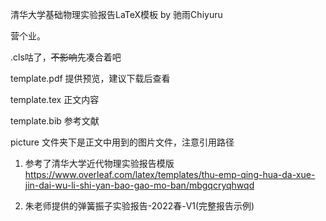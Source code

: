 清华大学基础物理实验报告LaTeX模板
by 驰雨Chiyuru

营个业。

.cls咕了，~~不影响~~先凑合着吧

template.pdf 提供预览，建议下载后查看

template.tex 正文内容

template.bib 参考文献

picture 文件夹下是正文中用到的图片文件，注意引用路径

1) 参考了清华大学近代物理实验报告模版 https://www.overleaf.com/latex/templates/thu-emp-qing-hua-da-xue-jin-dai-wu-li-shi-yan-bao-gao-mo-ban/mbgqcryqhwqd

2) 朱老师提供的弹簧振子实验报告-2022春-V1(完整报告示例)
